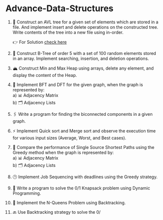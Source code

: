 # Advance-Data-Structures

1. 🌳 Construct an AVL tree for a given set of elements which are stored in a file. And implement insert and delete operations on the constructed tree. Write contents of the tree into a new file using in-order.

   👉 For Solution [check here](AVLTree.java)

2. 📂 Construct B-Tree of order 5 with a set of 100 random elements stored in an array. Implement searching, insertion, and deletion operations.

3. 🏔️ Construct Min and Max Heap using arrays, delete any element, and display the content of the Heap.

4. 🔄 Implement BFT and DFT for the given graph, when the graph is represented by:  
   a) 📊 Adjacency Matrix  
   b) 🗂️ Adjacency Lists

5. 🖇️ Write a program for finding the biconnected components in a given graph.

6. ⚡ Implement Quick sort and Merge sort and observe the execution time for various input sizes (Average, Worst, and Best cases).

7. 🚀 Compare the performance of Single Source Shortest Paths using the Greedy method when the graph is represented by:  
   a) 📊 Adjacency Matrix  
   b) 🗂️ Adjacency Lists

8. 🕒 Implement Job Sequencing with deadlines using the Greedy strategy.

9. 🎒 Write a program to solve the 0/1 Knapsack problem using Dynamic Programming.

10. 👑 Implement the N-Queens Problem using Backtracking.

11. 🔙 Use Backtracking strategy to solve the 0/
